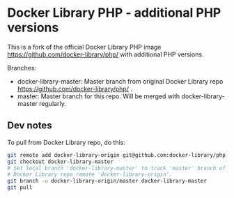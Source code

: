 # Docker Library PHP - additional PHP versions

This is a fork of the official Docker Library PHP image https://github.com/docker-library/php/ with additional PHP versions.

Branches:
* docker-library-master: Master branch from original Docker Library repo https://github.com/docker-library/php/ .
* master: Master branch for this repo. Will be merged with docker-library-master regularly.

## Dev notes

To pull from Docker Library repo, do this:
```bash
git remote add docker-library-origin git@github.com:docker-library/php.git
git checkout docker-library-master
# Set local branch 'docker-library-master' to track 'master' branch of
# Docker Library repo remote 'docker-library-origin'.
git branch -u docker-library-origin/master docker-library-master
git pull
```

